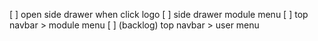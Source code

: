 [ ] open side drawer when click logo
    [ ] side drawer module menu
    [ ] top navbar > module menu
    [ ] (backlog) top navbar > user menu